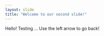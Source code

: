 ```yaml
---
layout: slide
title: "Welcome to our second slide!"
---
```

Hello! Testing ...
Use the left arrow to go back!